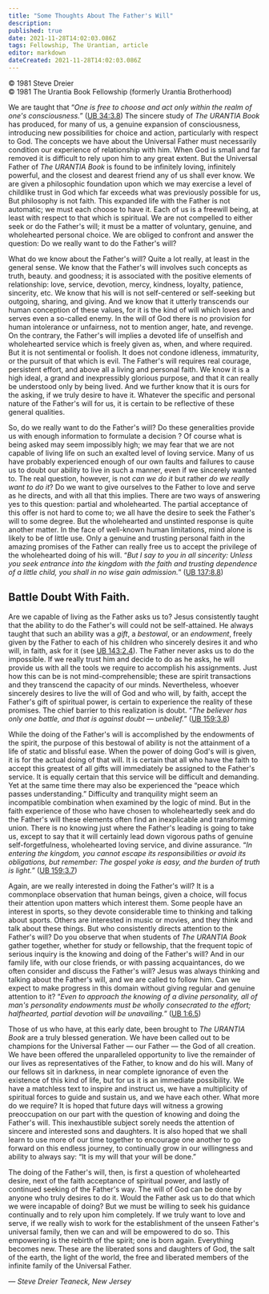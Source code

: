 ```yaml
---
title: "Some Thoughts About The Father's Will"
description: 
published: true
date: 2021-11-28T14:02:03.086Z
tags: Fellowship, The Urantian, article
editor: markdown
dateCreated: 2021-11-28T14:02:03.086Z
---
```


<p class="v-card v-sheet theme--light grey lighten-3 px-2">© 1981 Steve Dreier<br>© 1981 The Urantia Book Fellowship (formerly Urantia Brotherhood)</p>

We are taught that “_One is free to choose and act only within the realm of one's consciousness._” ([UB 34:3.8](/en/The_Urantia_Book/34#p3_8)) The sincere study of _The URANTIA Book_ has produced, for many of us, a genuine expansion of consciousness, introducing new possibilities for choice and action, particularly with respect to God. The concepts we have about the Universal Father must necessarily condition our experience of relationship with him. When God is small and far removed it is difficult to rely upon him to any great extent. But the Universal Father of _The URANTIA Book_ is found to be infinitely loving, infinitely powerful, and the closest and dearest friend any of us shall ever know. We are given a philosophic foundation upon which we may exercise a level of childlike trust in God which far exceeds what was previously possible for us, But philosophy is not faith. This expanded life with the Father is not automatic; we must each choose to have it. Each of us is a freewill being, at least with respect to that which is spiritual. We are not compelled to either seek or do the Father's will; it must be a matter of voluntary, genuine, and wholehearted personal choice. We are obliged to confront and answer the question: Do we really want to do the Father's will?

What do we know about the Father's will? Quite a lot really, at least in the general sense. We know that the Father's will involves such concepts as truth, beauty. and goodness; it is associated with the positive elements of relationship: love, service, devotion, mercy, kindness, loyalty, patience, sincerity, etc. We know that his will is not self-centered or self-seeking but outgoing, sharing, and giving. And we know that it utterly transcends our human conception of these values, for it is the kind of will which loves and serves even a so-called enemy. In the will of God there is no provision for human intolerance or unfairness, not to mention anger, hate, and revenge. On the contrary, the Father's will implies a devoted life of unselfish and wholehearted service which is freely given as, when, and where required. But it is not sentimental or foolish. It does not condone idleness, immaturity, or the pursuit of that which is evil. The Father's will requires real courage, persistent effort, and above all a living and personal faith. We know it is a high ideal, a grand and inexpressibly glorious purpose, and that it can really be understood only by being lived. And we further know that it is ours for the asking, if we truly desire to have it. Whatever the specific and personal nature of the Father's will for us, it is certain to be reflective of these general qualities.

So, do we really want to do the Father's will? Do these generalities provide us with enough information to formulate a decision ? Of course what is being asked may seem impossibly high; we may fear that we are not capable of living life on such an exalted level of loving service. Many of us have probably experienced enough of our own faults and failures to cause us to doubt our ability to live in such a manner, even if we sincerely wanted to. The real question, however, is not _can we do it_ but rather _do we really want to do it_? Do we want to give ourselves to the Father to love and serve as he directs, and with all that this implies. There are two ways of answering yes to this question: partial and wholehearted. The partial acceptance of this offer is not hard to come to; we all have the desire to seek the Father's will to some degree. But the wholehearted and unstinted response is quite another matter. In the face of well-known human limitations, mind alone is likely to be of little use. Only a genuine and trusting personal faith in the amazing promises of the Father can really free us to accept the privilege of the wholehearted doing of his will. “_But I say to you in all sincerity: Unless you seek entrance into the kingdom with the faith and trusting dependence of a little child, you shall in no wise gain admission._” ([UB 137:8.8](/en/The_Urantia_Book/137#p8_8))

## Battle Doubt With Faith.

Are we capable of living as the Father asks us to? Jesus consistently taught that the ability to do the Father's will could not be self-attained. He always taught that such an ability was a _gift_, a _bestowal_, or an _endowment_, freely given by the Father to each of his children who sincerely desires it and who will, in faith, ask for it (see [UB 143:2.4](/en/The_Urantia_Book/143#p2_4)). The Father never asks us to do the impossible. If we really trust him and decide to do as he asks, he will provide us with all the tools we require to accomplish his assignments. Just how this can be is not mind-comprehensible; these are spirit transactions and they transcend the capacity of our minds. Nevertheless, whoever sincerely desires to live the will of God and who will, by faith, accept the Father's gift of spiritual power, is certain to experience the reality of these promises. The chief barrier to this realization is doubt. “_The believer has only one battle, and that is against doubt — unbelief._” ([UB 159:3.8](/en/The_Urantia_Book/159#p3_8))

While the doing of the Father's will is accomplished by the endowments of the spirit, the purpose of this bestowal of ability is not the attainment of a life of static and blissful ease. When the power of doing God's will is given, it is for the actual doing of that will. It is certain that all who have the faith to accept this greatest of all gifts will immediately be assigned to the Father's service. It is equally certain that this service will be difficult and demanding. Yet at the same time there may also be experienced the “peace which passes understanding.” Difficulty and tranquility might seem an incompatible combination when examined by the logic of mind. But in the faith experience of those who have chosen to wholeheartedly seek and do the Father's will these elements often find an inexplicable and transforming union. There is no knowing just where the Father's leading is going to take us, except to say that it will certainly lead down vigorous paths of genuine self-forgetfulness, wholehearted loving service, and divine assurance. “_In entering the kingdom, you cannot escape its responsibilities or avoid its obligations, but remember: The gospel yoke is easy, and the burden of truth is light._” ([UB 159:3.7](/en/The_Urantia_Book/159#p3_7))

Again, are we really interested in doing the Father's will? It is a commonplace observation that human beings, given a choice, will focus their attention upon matters which interest them. Some people have an interest in sports, so they devote considerable time to thinking and talking about sports. Others are interested in music or movies, and they think and talk about these things. But who consistently directs attention to the Father's will? Do you observe that when students of _The URANTIA Book_ gather together, whether for study or fellowship, that the frequent topic of serious inquiry is the knowing and doing of the Father's will? And in our family life, with our close friends, or with passing acquaintances, do we often consider and discuss the Father's will? Jesus was always thinking and talking about the Father's will, and we are called to follow him. Can we expect to make progress in this domain without giving regular and genuine attention to it? “_Even to approach the knowing of a divine personality, all of man's personality endowments must be wholly consecrated to the effort; halfhearted, partial devotion will be unavailing._” ([UB 1:6.5](/en/The_Urantia_Book/1#p6_5))

Those of us who have, at this early date, been brought to _The URANTIA Book_ are a truly blessed generation. We have been called out to be champions for the Universal Father — our Father — the God of all creation. We have been offered the unparalleled opportunity to live the remainder of our lives as representatives of the Father, to know and do his will. Many of our fellows sit in darkness, in near complete ignorance of even the existence of this kind of life, but for us it is an immediate possibility. We have a matchless text to inspire and instruct us, we have a multiplicity of spiritual forces to guide and sustain us, and we have each other. What more do we require? It is hoped that future days will witness a growing preoccupation on our part with the question of knowing and doing the Father's will. This inexhaustible subject sorely needs the attention of sincere and interested sons and daughters. It is also hoped that we shall learn to use more of our time together to encourage one another to go forward on this endless journey, to continually grow in our willingness and ability to always say: “It is my will that your will be done.”

The doing of the Father's will, then, is first a question of wholehearted desire, next of the faith acceptance of spiritual power, and lastly of continued seeking of the Father's way. The will of God can be done by anyone who truly desires to do it. Would the Father ask us to do that which we were incapable of doing? But we must be willing to seek his guidance continually and to rely upon him completely. If we truly want to love and serve, if we really wish to work for the establishment of the unseen Father's universal family, then we can and will be empowered to do so. This empowering is the rebirth of the spirit; one is born again. Everything becomes new. These are the liberated sons and daughters of God, the salt of the earth, the light of the world, the free and liberated members of the infinite family of the Universal Father.

— _Steve Dreier_
_Teaneck, New Jersey_